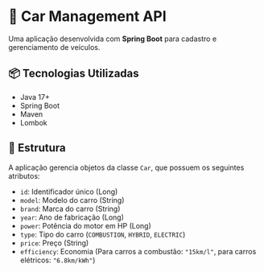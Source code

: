 # 🚗 Car Management API

Uma aplicação desenvolvida com **Spring Boot** para cadastro e gerenciamento de veículos.

## 📦 Tecnologias Utilizadas

- Java 17+
- Spring Boot
- Maven
- Lombok

## 📁 Estrutura

A aplicação gerencia objetos da classe `Car`, que possuem os seguintes atributos:

- `id`: Identificador único (Long)
- `model`: Modelo do carro (String)
- `brand`: Marca do carro (String)
- `year`: Ano de fabricação (Long)
- `power`: Potência do motor em HP (Long)
- `type`: Tipo do carro (`COMBUSTION`, `HYBRID`, `ELECTRIC`)
- `price`: Preço (String)
- `efficiency`: Economia (Para carros a combustão: `"15km/l"`, para carros elétricos: `"6.8km/kWh"`)